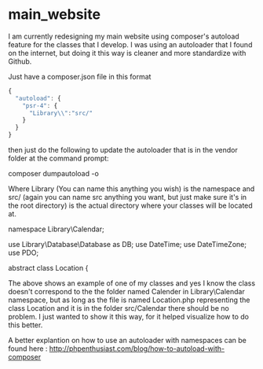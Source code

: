 # main_website
I am currently redesigning my main website using composer's autoload feature for the classes that I develop. I was using an autoloader that I found on the internet, but doing it this way is cleaner and more standardize with Github.

Just have a composer.json file in this format

```javascript
{
  "autoload": {
    "psr-4": {
      "Library\\":"src/"
    }
  }
} 
```

then just do the following to update the autoloader that is in the vendor folder at the command prompt:

composer dumpautoload -o

Where Library (You can name this anything you wish) is the namespace and src/ (again you can name src anything you want, but just make sure it's in the root directory) is the actual directory where your classes will be located at.

namespace Library\Calendar;

use Library\Database\Database as DB;
use DateTime;
use DateTimeZone;
use PDO;

abstract class Location {

The above shows an example of one of my classes and yes I know the class doesn't correspond to the the folder named Calender in Library\Calendar namespace, but as long as the file is named Location.php representing the class Location and it is in the folder src/Calendar there should be no problem. I just wanted to show it this way, for it helped visualize how to do this better. 

A better explantion on how to use an autoloader with namespaces can be found here : http://phpenthusiast.com/blog/how-to-autoload-with-composer
